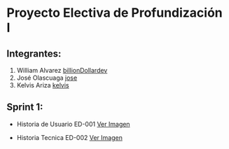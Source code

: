 # Proyecto Electiva de Profundización I

## Integrantes:

1. William Alvarez [billionDollardev](https://github.com/billionDollardev "billionDollardev")
2. José Olascuaga [jose](https://github.com/billionDollardev "jose")
3. Kelvis Ariza [kelvis](https://github.com/billionDollardev "kelvis")

## Sprint 1:

- Historia de Usuario ED-001 [Ver Imagen](https://drive.google.com/drive/u/0/my-drive "Ver Mas")

- Historia Tecnica ED-002  [Ver Imagen](https://drive.google.com/drive/u/0/my-drive "Ver Imagen")
